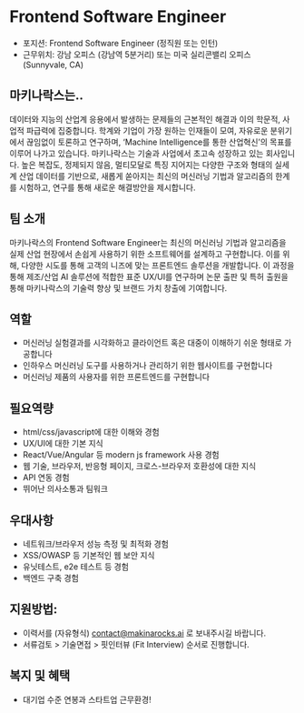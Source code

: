 # Frontend Software Engineer

- 포지션: Frontend Software Engineer (정직원 또는 인턴) 
- 근무위치: 강남 오피스 (강남역 5분거리) 또는 미국 실리콘밸리 오피스 (Sunnyvale, CA) 

## 마키나락스는.. 

데이터와 지능의 산업계 응용에서 발생하는 문제들의 근본적인 해결과 이의 학문적, 사업적 파급력에 집중합니다. 학계와 기업이 가장 원하는 인재들이 모여, 자유로운 분위기에서 끊임없이 토론하고 연구하며, ‘Machine Intelligence를 통한 산업혁신’의 목표를 이루어 나가고 있습니다. 마키나락스는 기술과 사업에서 초고속 성장하고 있는 회사입니다. 높은 복잡도, 정제되지 않음, 멀티모달로 특징 지어지는 다양한 구조와 형태의 실세계 산업 데이터를 기반으로, 새롭게 쏟아지는 최신의 머신러닝 기법과 알고리즘의 한계를 시험하고, 연구를 통해 새로운 해결방안을 제시합니다.  

## 팀 소개 

마키나락스의 Frontend Software Engineer는 최신의 머신러닝 기법과 알고리즘을 실제 산업 현장에서 손쉽게 사용하기 위한 소프트웨어를 설계하고 구현합니다. 이를 위해, 다양한 시도를 통해 고객의 니즈에 맞는 프론트엔드 솔루션을 개발합니다. 이 과정을 통해 제조/산업 AI 솔루션에 적합한 표준 UX/UI를 연구하며 논문 출판 및 특허 출원을 통해 마키나락스의 기술력 향상 및 브랜드 가치 창출에 기여합니다.

## 역할 

- 머신러닝 실험결과를 시각화하고 클라이언트 혹은 대중이 이해하기 쉬운 형태로 가공합니다
- 인하우스 머신러닝 도구를 사용하거나 관리하기 위한 웹사이트를 구현합니다
- 머신러닝 제품의 사용자를 위한 프론트엔드를 구현합니다

## 필요역량 

- html/css/javascript에 대한 이해와 경험
- UX/UI에 대한 기본 지식
- React/Vue/Angular 등 modern js framework 사용 경험
- 웹 기술, 브라우저, 반응형 페이지, 크로스-브라우저 호환성에 대한 지식
- API 연동 경험
- 뛰어난 의사소통과 팀워크

## 우대사항

- 네트워크/브라우저 성능 측정 및 최적화 경험
- XSS/OWASP 등 기본적인 웹 보안 지식
- 유닛테스트, e2e 테스트 등 경험
- 백엔드 구축 경험

## 지원방법: 

- 이력서를 (자유형식) contact@makinarocks.ai 로 보내주시길 바랍니다. 
- 서류검토 > 기술면접 > 핏인터뷰 (Fit Interview) 순서로 진행합니다. 

## 복지 및 혜택 

- 대기업 수준 연봉과 스타트업 근무환경! 
